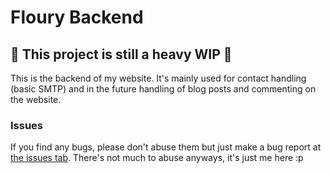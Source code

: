 # Floury Backend
## 🚧 This project is still a heavy WIP 🚧

This is the backend of my website. It's mainly used for contact handling (basic SMTP) and in the future handling of blog posts and commenting on the website. 

### Issues
If you find any bugs, please don't abuse them but just make a bug report at [the issues tab](https://github.com/MonkaKokosowa/backend-flour/issues). 
There's not much to abuse anyways, it's just me here :p
